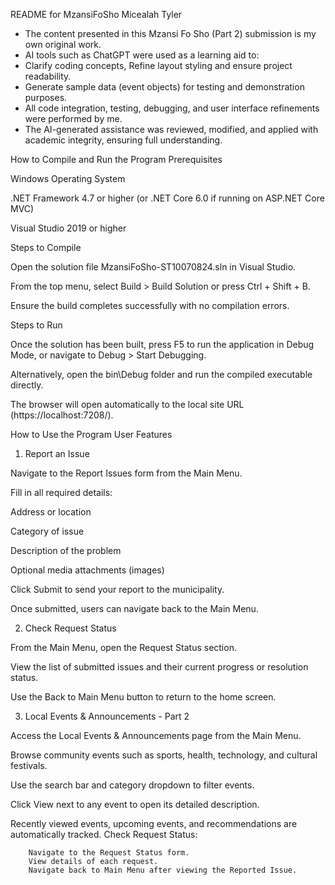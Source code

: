 README for MzansiFoSho
Micealah Tyler
 *  The content presented in this Mzansi Fo Sho (Part 2) submission is my own original work.
 *  AI tools such as ChatGPT were used as a learning aid to:
 *  Clarify coding concepts, Refine layout styling and ensure project readability.
 *  Generate sample data (event objects) for testing and demonstration purposes.
 *  All code integration, testing, debugging, and user interface refinements were performed by me.
 *  The AI-generated assistance was reviewed, modified, and applied with academic integrity, ensuring full understanding.
	
How to Compile and Run the Program
Prerequisites

Windows Operating System

.NET Framework 4.7 or higher (or .NET Core 6.0 if running on ASP.NET Core MVC)

Visual Studio 2019 or higher

Steps to Compile

Open the solution file MzansiFoSho-ST10070824.sln in Visual Studio.

From the top menu, select Build > Build Solution or press Ctrl + Shift + B.

Ensure the build completes successfully with no compilation errors.

Steps to Run

Once the solution has been built, press F5 to run the application in Debug Mode,
or navigate to Debug > Start Debugging.

Alternatively, open the bin\Debug folder and run the compiled executable directly.

The browser will open automatically to the local site URL (https://localhost:7208/).

How to Use the Program
User Features
1. Report an Issue

Navigate to the Report Issues form from the Main Menu.

Fill in all required details:

Address or location

Category of issue

Description of the problem

Optional media attachments (images)

Click Submit to send your report to the municipality.

Once submitted, users can navigate back to the Main Menu.

2. Check Request Status

From the Main Menu, open the Request Status section.

View the list of submitted issues and their current progress or resolution status.

Use the Back to Main Menu button to return to the home screen.

3. Local Events & Announcements - Part 2

Access the Local Events & Announcements page from the Main Menu.

Browse community events such as sports, health, technology, and cultural festivals.

Use the search bar and category dropdown to filter events.

Click View next to any event to open its detailed description.

Recently viewed events, upcoming events, and recommendations are automatically tracked.
		Check Request Status:

		Navigate to the Request Status form.
		View details of each request.
		Navigate back to Main Menu after viewing the Reported Issue. 
